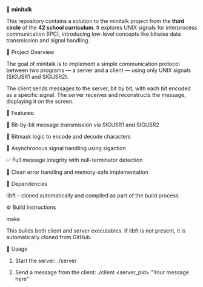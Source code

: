 📨 **minitalk**

This repository contains a solution to the minitalk project from the **third circle** of the **42 school curriculum**.
It explores UNIX signals for interprocess communication (IPC), introducing low-level concepts like bitwise data transmission and signal handling.

🚀 Project Overview

The goal of minitalk is to implement a simple communication protocol between two programs — a server and a client — using only UNIX signals (SIGUSR1 and SIGUSR2).

The client sends messages to the server, bit by bit, with each bit encoded as a specific signal. The server receives and reconstructs the message, displaying it on the screen.


🎯 Features:

🔁 Bit-by-bit message transmission via SIGUSR1 and SIGUSR2

🧠 Bitmask logic to encode and decode characters

🧵 Asynchronous signal handling using sigaction

✅ Full message integrity with null-terminator detection

🧹 Clean error handling and memory-safe implementation


🔗 Dependencies

libft – cloned automatically and compiled as part of the build process

⚙️ Build Instructions

make

This builds both client and server executables. If libft is not present, it is automatically cloned from GitHub.

💬 Usage
1. Start the server:
./server

2. Send a message from the client:
./client <server_pid> "Your message here"
